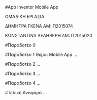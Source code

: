 #App inventor Mobile App

ΟΜΑΔΙΚΗ ΕΡΓΑΣΙΑ

ΔΗΜΗΤΡΑ ΓΚΕΝΑ
ΑΜ: Π2015074

ΚΩΝΣΤΑΝΤΙΝΑ ΔΕΛΗΒΕΡΗ
ΑΜ: Π2015020

#Παραδοτέο 0



#Παραδοτέο 1
Θέμα: Mobile App 
...

#Παραδοτέο 2
...

#Παραδοτέο 3
...

#Παραδοτέο 4
...

#Τελική Αναφορά
...
